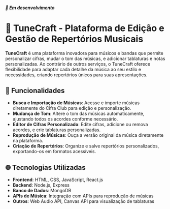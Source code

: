 ##### 🚧 Em desenvolvimento 

# 🎵 TuneCraft - Plataforma de Edição e Gestão de Repertórios Musicais

**TuneCraft** é uma plataforma inovadora para músicos e bandas que permite personalizar cifras, mudar o tom das músicas, e adicionar tablaturas e notas personalizadas. Ao contrário de outros serviços, o TuneCraft oferece flexibilidade para adaptar cada detalhe da música ao seu estilo e necessidades, criando repertórios únicos para suas apresentações.

## 🚀 Funcionalidades

- **Busca e Importação de Músicas**: Acesse e importe músicas diretamente do Cifra Club para edição e personalização.
- **Mudança de Tom**: Altere o tom das músicas automaticamente, ajustando todos os acordes conforme necessário.
- **Editor de Cifras Personalizado**: Edite cifras, adicione ou remova acordes, e crie tablaturas personalizadas.
- **Reprodução de Músicas**: Ouça a versão original da música diretamente na plataforma.
- **Criação de Repertórios**: Organize e salve repertórios personalizados, exportando-os em formatos acessíveis.

## 🌐 Tecnologias Utilizadas

- **Frontend**: HTML, CSS, JavaScript, React.js
- **Backend**: Node.js, Express
- **Banco de Dados**: MongoDB
- **APIs de Música**: Integração com APIs para reprodução de músicas
- **Outros**: Web Audio API, Canvas API para visualização de tablaturas

